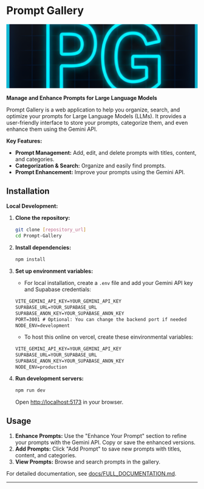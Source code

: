 # Prompt Gallery

[![Sparkles Icon](public/github-cover.png)](/)

**Manage and Enhance Prompts for Large Language Models**

Prompt Gallery is a web application to help you organize, search, and optimize your prompts for Large Language Models (LLMs).  It provides a user-friendly interface to store your prompts, categorize them, and even enhance them using the Gemini API.

**Key Features:**

*   **Prompt Management:** Add, edit, and delete prompts with titles, content, and categories.
*   **Categorization & Search:** Organize and easily find prompts.
*   **Prompt Enhancement:** Improve your prompts using the Gemini API.

## Installation

**Local Development:**

1.  **Clone the repository:**
    ```bash
    git clone [repository_url]
    cd Prompt-Gallery
    ```
2.  **Install dependencies:**
    ```bash
    npm install
    ```
3.  **Set up environment variables:**
    *   For local installation, create a `.env` file and add your Gemini API key and Supabase credentials:
    ```
    VITE_GEMINI_API_KEY=YOUR_GEMINI_API_KEY
    SUPABASE_URL=YOUR_SUPABASE_URL
    SUPABASE_ANON_KEY=YOUR_SUPABASE_ANON_KEY
    PORT=3001 # Optional: You can change the backend port if needed
    NODE_ENV=development
    ```
    *   To host this online on vercel, create these einvironmental variables:
    ```
    VITE_GEMINI_API_KEY=YOUR_GEMINI_API_KEY
    SUPABASE_URL=YOUR_SUPABASE_URL
    SUPABASE_ANON_KEY=YOUR_SUPABASE_ANON_KEY
    NODE_ENV=production
    ```

4.  **Run development servers:**
    ```bash
    npm run dev
    ```
    Open [http://localhost:5173](http://localhost:5173) in your browser.

## Usage

1.  **Enhance Prompts:** Use the "Enhance Your Prompt" section to refine your prompts with the Gemini API. Copy or save the enhanced versions.
2.  **Add Prompts:** Click "Add Prompt" to save new prompts with titles, content, and categories.
3.  **View Prompts:** Browse and search prompts in the gallery.

For detailed documentation, see [docs/FULL_DOCUMENTATION.md](docs/FULL_DOCUMENTATION.md).

---

